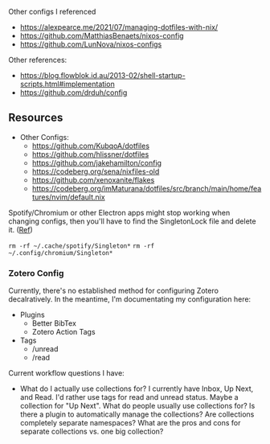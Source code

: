 Other configs I referenced
- https://alexpearce.me/2021/07/managing-dotfiles-with-nix/
- https://github.com/MatthiasBenaets/nixos-config
- https://github.com/LunNova/nixos-configs

Other references:
- https://blog.flowblok.id.au/2013-02/shell-startup-scripts.html#implementation
- https://github.com/drduh/config




## Resources

- Other Configs:
    - https://github.com/KubqoA/dotfiles
    - https://github.com/hlissner/dotfiles
    - https://github.com/jakehamilton/config
    - https://codeberg.org/sena/nixfiles-old
    - https://github.com/xenoxanite/flakes
    - https://codeberg.org/imMaturana/dotfiles/src/branch/main/home/features/nvim/default.nix



Spotify/Chromium or other Electron apps might stop working when changing configs, then you'll have to find the SingletonLock file and delete it. ([Ref](https://www.reddit.com/r/Fedora/comments/1di4fbk/comment/l922sf7/?utm_source=share&utm_medium=web3x&utm_name=web3xcss&utm_term=1&utm_content=share_button))

`rm -rf ~/.cache/spotify/Singleton*`
`rm -rf ~/.config/chromium/Singleton*`



### Zotero Config
Currently, there's no established method for configuring Zotero decalratively. In the meantime, I'm documentating my configuration here:

- Plugins
    - Better BibTex
    - Zotero Action Tags
- Tags
    - /unread
    - /read

Current workflow questions I have:
- What do I actually use collections for? I currently have Inbox, Up Next, and Read. I'd rather use tags for read and unread status. Maybe a collection for "Up Next". What do people usually use collections for? Is there a plugin to automatically manage the collections? Are collections completely separate namespaces? What are the pros and cons for separate collections vs. one big collection?